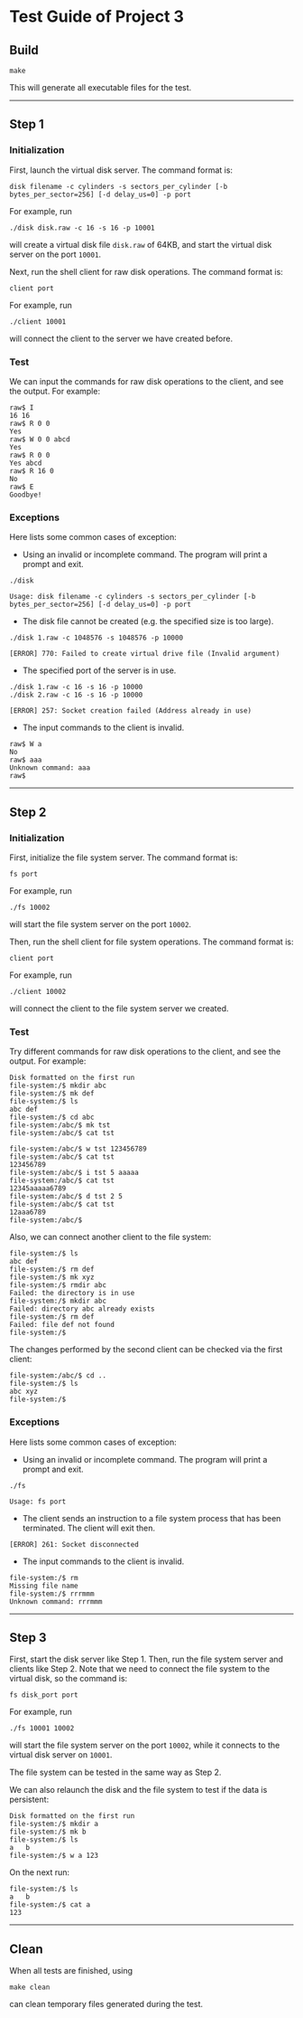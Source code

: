# Test Guide of Project 3

## Build

```shell
make
```
This will generate all executable files for the test.

---

## Step 1

### Initialization

First, launch the virtual disk server. The command format is:

```shell
disk filename -c cylinders -s sectors_per_cylinder [-b bytes_per_sector=256] [-d delay_us=0] -p port
```

For example, run

```shell
./disk disk.raw -c 16 -s 16 -p 10001
```

will create a virtual disk file `disk.raw` of 64KB, and start the virtual disk server  on the port `10001`.

Next, run the shell client for raw disk operations. The command format is:

```shell
client port
```
For example, run

```shell
./client 10001
```

will connect the client to the server we have created before.

### Test

We can input the commands for raw disk operations to the client, and see the output. For example:

```
raw$ I
16 16
raw$ R 0 0
Yes 
raw$ W 0 0 abcd
Yes
raw$ R 0 0
Yes abcd
raw$ R 16 0
No
raw$ E
Goodbye!
```

### Exceptions

Here lists some common cases of exception:

* Using an invalid or incomplete command. The program will print a prompt and exit.

```
./disk
```

```
Usage: disk filename -c cylinders -s sectors_per_cylinder [-b bytes_per_sector=256] [-d delay_us=0] -p port 
```

* The disk file cannot be created (e.g. the specified size is too large).

```
./disk 1.raw -c 1048576 -s 1048576 -p 10000
```
```
[ERROR] 770: Failed to create virtual drive file (Invalid argument)
```

* The specified port of the server is in use.

```
./disk 1.raw -c 16 -s 16 -p 10000
./disk 2.raw -c 16 -s 16 -p 10000
```
```
[ERROR] 257: Socket creation failed (Address already in use)
```

* The input commands to the client is invalid.

```
raw$ W a
No
raw$ aaa
Unknown command: aaa
raw$ 
```


---

## Step 2

### Initialization

First, initialize the file system server. The command format is:

```shell
fs port
```

For example, run

```shell
./fs 10002
```

will start the file system server on the port `10002`.

Then, run the shell client for file system operations. The command format is:

```shell
client port
```
For example, run

```shell
./client 10002
```

will connect the client to the file system server we created.

### Test

Try different commands for raw disk operations to the client, and see the output. For example:

```
Disk formatted on the first run
file-system:/$ mkdir abc
file-system:/$ mk def
file-system:/$ ls
abc	def
file-system:/$ cd abc
file-system:/abc/$ mk tst
file-system:/abc/$ cat tst

file-system:/abc/$ w tst 123456789
file-system:/abc/$ cat tst
123456789
file-system:/abc/$ i tst 5 aaaaa
file-system:/abc/$ cat tst
12345aaaaa6789
file-system:/abc/$ d tst 2 5
file-system:/abc/$ cat tst
12aaa6789
file-system:/abc/$ 
```

Also, we can connect another client to the file system:

```
file-system:/$ ls
abc	def
file-system:/$ rm def
file-system:/$ mk xyz
file-system:/$ rmdir abc
Failed: the directory is in use
file-system:/$ mkdir abc
Failed: directory abc already exists
file-system:/$ rm def
Failed: file def not found
file-system:/$ 
```

The changes performed by the second client can be checked via the first client:

```
file-system:/abc/$ cd ..
file-system:/$ ls
abc	xyz
file-system:/$ 
```

### Exceptions

Here lists some common cases of exception:

* Using an invalid or incomplete command. The program will print a prompt and exit.

```
./fs
```

```
Usage: fs port
```

* The client sends an instruction to a file system process that has been terminated. The client will exit then.

```
[ERROR] 261: Socket disconnected
```

* The input commands to the client is invalid.

```
file-system:/$ rm
Missing file name
file-system:/$ rrrmmm 
Unknown command: rrrmmm
```

---

## Step 3

First, start the disk server like Step 1. Then, run the file system server and clients like Step 2. Note that we need to connect the file system to the virtual disk, so the command is:

```
fs disk_port port
```

For example, run

```
./fs 10001 10002
```
will start the file system server on the port `10002`, while it connects to the virtual disk server on `10001`.

The file system can be tested in the same way as Step 2.

We can also relaunch the disk and the file system to test if the data is persistent:

```
Disk formatted on the first run
file-system:/$ mkdir a
file-system:/$ mk b
file-system:/$ ls
a	b
file-system:/$ w a 123
```

On the next run:

```
file-system:/$ ls
a	b
file-system:/$ cat a
123
```

---

## Clean

When all tests are finished, using

```shell
make clean
```

can clean temporary files generated during the test.

